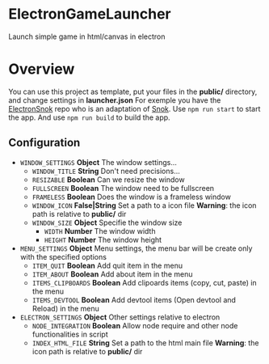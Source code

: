 # ElectronGameLauncher
Launch simple game in html/canvas in electron

Overview
========
You can use this project as template, put your files in the **public/** directory, and change settings in **launcher.json**
For exemple you have the [ElectronSnok](https://github.com/Adi-df/ElectronSnok) repo who is an adaptation of [Snok](https://github.com/Adi-df/Snok).
Use ```npm run start``` to start the app.
And use ```npm run build``` to build the app.

Configuration
-------------
* ```WINDOW_SETTINGS``` **Object** The window settings...
  * ```WINDOW_TITLE``` **String** Don't need precisions...
  * ```RESIZABLE``` **Boolean** Can we resize the window
  * ```FULLSCREEN``` **Boolean** The window need to be fullscreen
  * ```FRAMELESS``` **Boolean** Does the window is a frameless window
  * ```WINDOW_ICON``` **False|String** Set a path to a icon file **Warning**: the icon path is relative to **public/** dir
  * ```WINDOW_SIZE``` **Object** Specifie the window size
    * ```WIDTH``` **Number** The window width
    * ```HEIGHT``` **Number** The window height
* ```MENU_SETTINGS``` **Object** Menu settings, the menu bar will be create only with the specified options
  * ```ITEM_QUIT``` **Boolean** Add quit item in the menu
  * ```ITEM_ABOUT``` **Boolean** Add about item in the menu
  * ```ITEMS_CLIPBOARDS``` **Boolean** Add clipoards items (copy, cut, paste) in the menu
  * ```ITEMS_DEVTOOL``` **Boolean** Add devtool items (Open devtool and Reload) in the menu
* ```ELECTRON_SETTINGS``` **Object** Other settings relative to electron
  * ```NODE_INTEGRATION``` **Boolean** Allow node require and other node functionalities in script
  * ```INDEX_HTML_FILE``` **String** Set a path to the html main file **Warning**: the icon path is relative to **public/** dir
